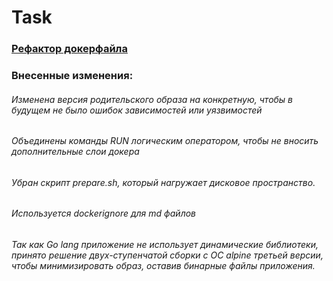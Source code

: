 # Task
### [Рефактор докерфайла](Dockerfile)
### Внесенные изменения:
###### Изменена версия родительского образа на конкретную, чтобы в будущем не было ошибок зависимостей или уязвимостей
###### Объединены команды RUN логическим оператором, чтобы не вносить дополнительные слои докера
###### Убран скрипт prepare.sh, который нагружает дисковое пространство.
###### Используется dockerignore для md файлов
###### Так как Go lang приложение не использует динамические библиотеки, принято решение двух-ступенчатой сборки с ОС alpine третьей версии, чтобы минимизировать образ, оставив бинарные файлы приложения.
